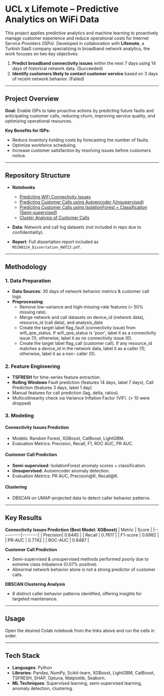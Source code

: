 # UCL x Lifemote – Predictive Analytics on WiFi Data

This project applies predictive analytics and machine learning to proactively manage customer experience and reduce operational costs for Internet Service Providers (ISPs). Developed in collaboration with **Lifemote**, a Turkish SaaS company specializing in broadband network analytics, the work focuses on two key objectives:
1. **Predict broadband connectivity issues** within the next 7 days using 14 days of historical network data. (Succeeded)
2. **Identify customers likely to contact customer service** based on 3 days of recent network behavior. (Failed)

---

## Project Overview

**Goal:** Enable ISPs to take proactive actions by predicting future faults and anticipating customer calls, reducing churn, improving service quality, and optimizing operational resources.

**Key Benefits for ISPs:**
- Reduce inventory holding costs by forecasting the number of faults.
- Optimize workforce scheduling.
- Increase customer satisfaction by resolving issues before customers notice.

---

## Repository Structure

- **Notebooks**
  - [Predicting WiFi Connectivity Issues](https://colab.research.google.com/drive/1U8C83hP4goEIJdYdnpwQ7ant9txX7mW_?usp=sharing)
  - [Predicting Customer Calls using Autoencoder (Unsupervised)](https://colab.research.google.com/drive/1hOh0yimT-2cBj3Bw2hUYsouoK5HjRtZl?usp=sharing)
  - [Predicting Customer Calls using IsolationForest + Classification (Semi-supervised)](https://colab.research.google.com/drive/1sBOgsxIEa6uQw9_Spo0IWgp-in4ZkIKS?usp=sharing)
  - [Cluster Analysis of Customer Calls](https://colab.research.google.com/drive/1yXpHQf76k3E5xdmFsaCdYjwV9AvldTo2?usp=sharing)

- **Data**: Network and call log datasets (not included in repo due to confidentiality).

- **Report**: Full dissertation report included as `MSIN0114_Dissertation_KWTZ3.pdf`.

---

## Methodology

### 1. Data Preparation
- **Data Sources**: 30 days of network behavior metrics & customer call logs.
- **Preprocessing**:
  - Remove low-variance and high-missing-rate features (> 50% missing rate).  
  - Merge network and call datasets on device_id (network data), resource_id (call data), and analysis_date
  - Create the target label flag_fault (connectivity issue) from wifi_qoe_status. If wifi_qoe_status is 'poor', label it as a connectivity issue (1); otherwise, label it as      no connectivity issue (0).
  - Create the target label flag_call (customer call). If any resource_id matches a device_id in the network data, label it as a caller (1); otherwise, label it as a non-        caller (0).

### 2. Feature Engineering
- **TSFRESH** for time-series feature extraction.
- **Rolling Windows** Fault prediction (features 14 days, label 7 days), Call Prediction (features 3 days, label 1 day)
- Manual features for call prediction (lag, delta, ratios).
- Multicollinearity check via Variance Inflation Factor (VIF). (> 10 were dropped)

### 3. Modeling
#### **Connectivity Issues Prediction**
- Models: Random Forest, XGBoost, CatBoost, LightGBM.
- Evaluation Metrics: Precision, Recall, F1, ROC AUC, PR AUC.

#### **Customer Call Prediction**
- **Semi-supervised**: IsolationForest anomaly scores + classification.
- **Unsupervised**: Autoencoder anomaly detection.
- Evaluation Metrics: PR AUC, Precision@K, Recall@K.

#### **Clustering**
- DBSCAN on UMAP-projected data to detect caller behavior patterns.

---

## Key Results

**Connectivity Issues Prediction (Best Model: XGBoost)**
| Metric   | Score  |
|----------|--------|
| Precision| 0.6445 |
| Recall   | 0.7617 |
| F1-score | 0.6982 |
| PR-AUC   | 0.7742 |
| ROC-AUC  | 0.8487 |

**Customer Call Prediction**
- Semi-supervised & unsupervised methods performed poorly due to extreme class imbalance (0.07% positive).
- Abnormal network behavior alone is not a strong predictor of customer calls.

**DBSCAN Clustering Analysis**
- 8 distinct caller behavior patterns identified, offering insights for targeted maintenance.

---

## Usage

Open the desired Colab notebook from the links above and run the cells in order.

---

## Tech Stack
- **Languages**: Python
- **Libraries**: Pandas, NumPy, Scikit-learn, XGBoost, LightGBM, CatBoost, TSFRESH, SHAP, Optuna, Matplotlib, Seaborn.
- **ML Techniques**: Supervised learning, semi-supervised learning, anomaly detection, clustering.
